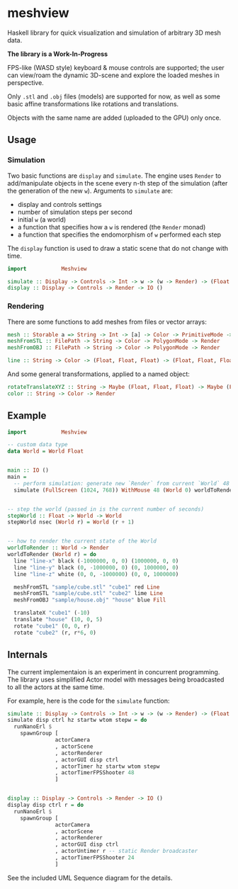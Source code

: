 # meshview

Haskell library for quick visualization and simulation of arbitrary 3D mesh data.

**The library is a Work-In-Progress**

FPS-like (WASD style) keyboard & mouse controls are supported; the user can view/roam the dynamic 3D-scene and
explore the loaded meshes in perspective.

Only `.stl` and `.obj` files (models) are supported for now, as well as some basic affine transformations like
rotations and translations.

Objects with the same name are added (uploaded to the GPU) only once.

## Usage

### Simulation
Two basic functions are `display` and `simulate`. The engine uses `Render` to add/manipulate
objects in the scene every n-th step of the simulation (after the generation of the new `w`).
Arguments to `simulate` are:
- display and controls settings
- number of simulation steps per second
- initial `w` (a world)
- a function that specifies how a `w` is rendered (the `Render` monad)
- a function that specifies the endomorphism of `w` performed each step

The `display` function is used to draw a static scene that do not change with time.

``` haskell
import           Meshview

simulate :: Display -> Controls -> Int -> w -> (w -> Render) -> (Float -> w -> w) -> IO ()
display :: Display -> Controls -> Render -> IO ()
```

### Rendering

There are some functions to add meshes from files or vector arrays:

``` haskell
mesh :: Storable a => String -> Int -> [a] -> Color -> PrimitiveMode -> PolygonMode -> Render
meshFromSTL :: FilePath -> String -> Color -> PolygonMode -> Render
meshFromOBJ :: FilePath -> String -> Color -> PolygonMode -> Render

line :: String -> Color -> (Float, Float, Float) -> (Float, Float, Float) -> Render
```

And some general transformations, applied to a named object:

``` haskell
rotateTranslateXYZ :: String -> Maybe (Float, Float, Float) -> Maybe (Float, Float, Float) -> Render
color :: String -> Color -> Render
```

## Example

``` haskell
import           Meshview

-- custom data type
data World = World Float


main :: IO ()
main =
  -- perform simulation: generate new `Render` from current `World` 48 times per second
  simulate (FullScreen (1024, 768)) WithMouse 48 (World 0) worldToRender stepWorld


-- step the world (passed in is the current number of seconds)
stepWorld :: Float -> World -> World
stepWorld nsec (World r) = World (r + 1)


-- how to render the current state of the World
worldToRender :: World -> Render
worldToRender (World r) = do
  line "line-x" black (-1000000, 0, 0) (1000000, 0, 0)
  line "line-y" black (0, -1000000, 0) (0, 1000000, 0)
  line "line-z" white (0, 0, -1000000) (0, 0, 1000000)

  meshFromSTL "sample/cube.stl" "cube1" red Line
  meshFromSTL "sample/cube.stl" "cube2" lime Line
  meshFromOBJ "sample/house.obj" "house" blue Fill

  translateX "cube1" (-10)
  translate "house" (10, 0, 5)
  rotate "cube1" (0, 0, r)
  rotate "cube2" (r, r*6, 0)
```

## Internals
The current implementaion is an experiment in concurrent programming. The library uses simplified Actor model with messages being broadcasted to all the actors at the same time.

For example, here is the code for the `simulate` function:

``` haskell
simulate :: Display -> Controls -> Int -> w -> (w -> Render) -> (Float -> w -> w) -> IO ()
simulate disp ctrl hz startw wtom stepw = do
  runNanoErl $
    spawnGroup [
               actorCamera
               , actorScene
               , actorRenderer
               , actorGUI disp ctrl
               , actorTimer hz startw wtom stepw
               , actorTimerFPSShooter 48
               ]


display :: Display -> Controls -> Render -> IO ()
display disp ctrl r = do
  runNanoErl $
    spawnGroup [
               actorCamera
               , actorScene
               , actorRenderer
               , actorGUI disp ctrl
               , actorUntimer r -- static Render broadcaster
               , actorTimerFPSShooter 24
               ]
```

See the included UML Sequence diagram for the details.
